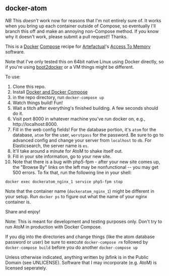 docker-atom
-----------
*NB* This *doesn't* work now for reasons that I'm not entirely sure of. It works when you bring up each container outside of Compose, so eventually I'll branch this off and make an annoying non-Compose method. If *you* know why it doesn't work, please submit a pull request!! Thanks.


This is a [Docker](http://docker.com) [Compose](https://docs.docker.com/compose/) recipe for [Artefactual](http://www.artefactual.com/)'s [Access To Memory](http://www.artefactual.com/services/atom-2/) software. 

Note that I've only tested this on 64bit native Linux using Docker directly, so if you're using [boot2docker](https://github.com/boot2docker/boot2docker) or a VM things might be different.

To use:

1. Clone this repo.
2. Install [Docker and Docker Compose](http://docs.docker.com/compose/install/)
3. in the repo directory, run ```docker-compose up```
4. Watch things build! Fun!
5. Wait a titch after everything's finished building. A few seconds should do it.
6. Visit port 8000 in whatever machine you've run docker on, e.g., http://localhost:8000.
7. Fill in the web config fields! For the database portion, it's ```atom``` for the database, ```atom``` for the user, ```worstpass``` for the password. Be sure to go to advanced config and change your server from ```localhost``` to ```db```. For Elasticsearch, the server name is ```es```.
8. It'll take around a minute for AtoM to shake itself out.
9. Fill in your site information, go to your new site.
10. Note that there is a bug with php5-fpm - after your new site comes up, the "Browse By" links on the left may be nonfunctional -- you may get 500 errors. To fix that, run the following line in your shell:

```docker exec dockeratom_nginx_1 service php5-fpm stop```

Note that the container name (```dockeratom_nginx_1```) might be different in your setup. Run ```docker ps```  to figure out what the name of your nginx container is.

Share and enjoy! 

Note: This is meant for development and testing purposes only. Don't try to run AtoM in production with Docker Compose.

If you dig into the directories and change things (like the atom database password or user) be sure to execute ```docker-compose rm``` followed by ```docker-compose build``` before you do another ```docker-compose up```


Unless otherwise indicated, anything written by jbfink is in the Public Domain (see UNLICENSE). Software that I may incorporate (e.g. AtoM) is licensed seperately.
